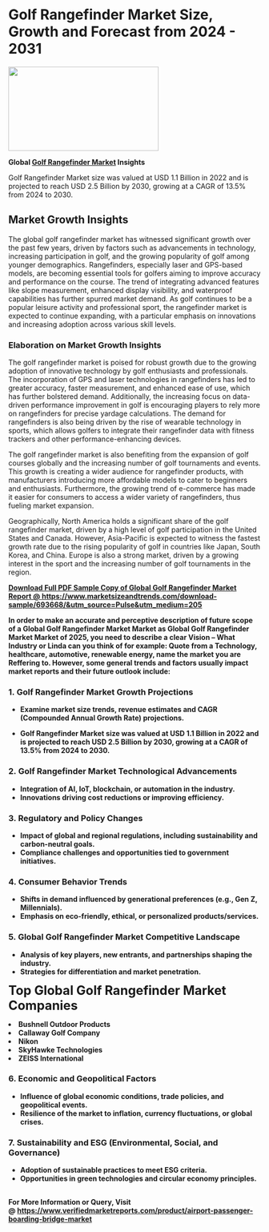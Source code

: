 <H1>Golf Rangefinder Market Size, Growth and Forecast from 2024 - 2031</H1><img class="aligncenter size-medium wp-image-584254" src="https://thirdeyenews.in/wp-content/uploads/2024/09/Global-Market-Research-300x168.jpeg" alt="" width="300" height="168" /><p><strong>Global&nbsp;<a href="https://www.marketsizeandtrends.com/download-sample/693668/&amp;utm_source=Pulse&amp;utm_medium=205">Golf Rangefinder Market</a> Insights</strong></p><p>Golf Rangefinder Market size was valued at USD 1.1 Billion in 2022 and is projected to reach USD 2.5 Billion by 2030, growing at a CAGR of 13.5% from 2024 to 2030.</p><p><h2>Market Growth Insights</h2> <p>The global golf rangefinder market has witnessed significant growth over the past few years, driven by factors such as advancements in technology, increasing participation in golf, and the growing popularity of golf among younger demographics. Rangefinders, especially laser and GPS-based models, are becoming essential tools for golfers aiming to improve accuracy and performance on the course. The trend of integrating advanced features like slope measurement, enhanced display visibility, and waterproof capabilities has further spurred market demand. As golf continues to be a popular leisure activity and professional sport, the rangefinder market is expected to continue expanding, with a particular emphasis on innovations and increasing adoption across various skill levels.</p> <p><strong><a href="#"></a></strong></p> <h3>Elaboration on Market Growth Insights</h3> <p>The golf rangefinder market is poised for robust growth due to the growing adoption of innovative technology by golf enthusiasts and professionals. The incorporation of GPS and laser technologies in rangefinders has led to greater accuracy, faster measurement, and enhanced ease of use, which has further bolstered demand. Additionally, the increasing focus on data-driven performance improvement in golf is encouraging players to rely more on rangefinders for precise yardage calculations. The demand for rangefinders is also being driven by the rise of wearable technology in sports, which allows golfers to integrate their rangefinder data with fitness trackers and other performance-enhancing devices.</p> <p>The golf rangefinder market is also benefiting from the expansion of golf courses globally and the increasing number of golf tournaments and events. This growth is creating a wider audience for rangefinder products, with manufacturers introducing more affordable models to cater to beginners and enthusiasts. Furthermore, the growing trend of e-commerce has made it easier for consumers to access a wider variety of rangefinders, thus fueling market expansion.</p> <p>Geographically, North America holds a significant share of the golf rangefinder market, driven by a high level of golf participation in the United States and Canada. However, Asia-Pacific is expected to witness the fastest growth rate due to the rising popularity of golf in countries like Japan, South Korea, and China. Europe is also a strong market, driven by a growing interest in the sport and the increasing number of golf tournaments in the region.</p> <p><strong><a href="#"></p><p><span class=""><strong>Download Full PDF Sample Copy of Global Golf Rangefinder Market Report</strong> @ <a href="https://www.marketsizeandtrends.com/download-sample/693668/&amp;utm_source=Pulse&amp;utm_medium=205" target="_blank">https://www.marketsizeandtrends.com/download-sample/693668/&amp;utm_source=Pulse&amp;utm_medium=205</a></span></p><p>In order to make an accurate and perceptive description of future scope of a Global&nbsp;Golf Rangefinder Market Market as Global&nbsp;Golf Rangefinder Market Market of 2025, you need to describe a clear Vision &ndash; What Industry or Linda can you think of for example: Quote from a Technology, healthcare, automotive, renewable energy, name the market you are Reffering to. However, some general trends and factors usually impact market reports and their future outlook include:</p><h3>1.&nbsp;<strong>Golf Rangefinder Market Growth Projections</strong></h3><ul><li>Examine market size trends, revenue estimates and CAGR (Compounded Annual Growth Rate) projections.</li><li><p>Golf Rangefinder Market size was valued at USD 1.1 Billion in 2022 and is projected to reach USD 2.5 Billion by 2030, growing at a CAGR of 13.5% from 2024 to 2030.</p></li></ul><h3>2.&nbsp;<strong>Golf Rangefinder Market Technological Advancements</strong></h3><ul><li>Integration of AI, IoT, blockchain, or automation in the industry.</li><li>Innovations driving cost reductions or improving efficiency.</li></ul><h3>3.&nbsp;<strong>Regulatory and Policy Changes</strong></h3><ul><li>Impact of global and regional regulations, including sustainability and carbon-neutral goals.</li><li>Compliance challenges and opportunities tied to government initiatives.</li></ul><h3>4.&nbsp;<strong>Consumer Behavior Trends</strong></h3><ul><li>Shifts in demand influenced by generational preferences (e.g., Gen Z, Millennials).</li><li>Emphasis on eco-friendly, ethical, or personalized products/services.</li></ul><h3>5.&nbsp;<strong>Global Golf Rangefinder Market Competitive Landscape</strong></h3><ul><li>Analysis of key players, new entrants, and partnerships shaping the industry.</li><li>Strategies for differentiation and market penetration.</li></ul><p data-pm-slice="1 1 []"><span style="color: inherit; font-family: inherit; font-size: 25px;">Top Global Golf Rangefinder Market Companies</span></p><div class="" data-test-id=""><p><li>Bushnell Outdoor Products</li><li> Callaway Golf Company</li><li> Nikon</li><li> SkyHawke Technologies</li><li> ZEISS International</li></p></div><h3>6.&nbsp;<strong>Economic and Geopolitical Factors</strong></h3><ul><li>Influence of global economic conditions, trade policies, and geopolitical events.</li><li>Resilience of the market to inflation, currency fluctuations, or global crises.</li></ul><h3>7.&nbsp;<strong>Sustainability and ESG (Environmental, Social, and Governance)</strong></h3><ul><li>Adoption of sustainable practices to meet ESG criteria.</li><li>Opportunities in green technologies and circular economy principles.</li></ul><h2><strong style="font-size: 14px;">For More Information or Query, Visit @&nbsp;</strong><a style="background-color: #ffffff; font-size: 14px;" href="https://www.marketsizeandtrends.com/report/golf-rangefinder-market/" target="_blank">https://www.verifiedmarketreports.com/product/airport-passenger-boarding-bridge-market</a></h2>
